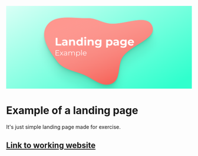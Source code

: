 ![cover](gh/cover.png)

# Example of a landing page

It's just simple landing page made for exercise.

## [Link to working website](https://michalbuda.github.io/lp-example/)
